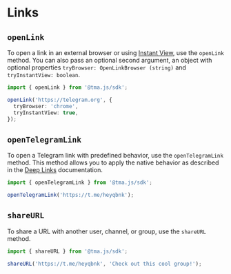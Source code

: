 # Links

## `openLink`

To open a link in an external browser or using [Instant View](https://instantview.telegram.org/),
use the `openLink` method. You can also pass an optional second argument, an object with optional
properties `tryBrowser: OpenLinkBrowser (string)` and `tryInstantView: boolean`.

```ts
import { openLink } from '@tma.js/sdk';

openLink('https://telegram.org', {
  tryBrowser: 'chrome',
  tryInstantView: true,
});
```

## `openTelegramLink`

To open a Telegram link with predefined behavior, use the `openTelegramLink` method. This method
allows you to apply the native behavior as described in
the [Deep Links](https://core.telegram.org/api/links) documentation.

```ts
import { openTelegramLink } from '@tma.js/sdk';

openTelegramLink('https://t.me/heyqbnk');
```

## `shareURL`

To share a URL with another user, channel, or group, use the `shareURL` method.

```ts
import { shareURL } from '@tma.js/sdk';

shareURL('https://t.me/heyqbnk', 'Check out this cool group!');
```
